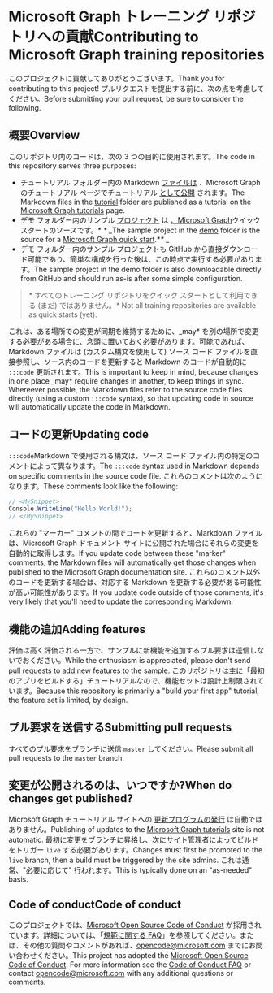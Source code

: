 # <a name="contributing-to-microsoft-graph-training-repositories"></a><span data-ttu-id="7f250-101">Microsoft Graph トレーニング リポジトリへの貢献</span><span class="sxs-lookup"><span data-stu-id="7f250-101">Contributing to Microsoft Graph training repositories</span></span>

<span data-ttu-id="7f250-102">このプロジェクトに貢献してありがとうございます。</span><span class="sxs-lookup"><span data-stu-id="7f250-102">Thank you for contributing to this project!</span></span> <span data-ttu-id="7f250-103">プルリクエストを提出する前に、次の点を考慮してください。</span><span class="sxs-lookup"><span data-stu-id="7f250-103">Before submitting your pull request, be sure to consider the following.</span></span>

## <a name="overview"></a><span data-ttu-id="7f250-104">概要</span><span class="sxs-lookup"><span data-stu-id="7f250-104">Overview</span></span>

<span data-ttu-id="7f250-105">このリポジトリ内のコードは、次の 3 つの目的に使用されます。</span><span class="sxs-lookup"><span data-stu-id="7f250-105">The code in this repository serves three purposes:</span></span>

- <span data-ttu-id="7f250-106">チュートリアル フォルダー内の Markdown [ファイルは](/tutorial) 、Microsoft Graph のチュートリアル ページでチュートリアル [として公開](https://docs.microsoft.com/graph/tutorials) されます。</span><span class="sxs-lookup"><span data-stu-id="7f250-106">The Markdown files in the [tutorial](/tutorial) folder are published as a tutorial on the [Microsoft Graph tutorials](https://docs.microsoft.com/graph/tutorials) page.</span></span>
- <span data-ttu-id="7f250-107">デモ フォルダー内のサンプル [プロジェクト](/demo) は [、Microsoft Graph](https://developer.microsoft.com/graph/quick-start)クイック スタートのソースです。\* *\** _</span><span class="sxs-lookup"><span data-stu-id="7f250-107">The sample project in the [demo](/demo) folder is the source for a [Microsoft Graph quick start](https://developer.microsoft.com/graph/quick-start).\**\** _</span></span>
- <span data-ttu-id="7f250-108">デモ フォルダー内のサンプル プロジェクトも GitHub から直接ダウンロード可能であり、簡単な構成を行った後は、この時点で実行する必要があります。</span><span class="sxs-lookup"><span data-stu-id="7f250-108">The sample project in the demo folder is also downloadable directly from GitHub and should run as-is after some simple configuration.</span></span>

> <span data-ttu-id="7f250-109">_*\**_ すべてのトレーニング リポジトリをクイック スタートとして利用できる (まだ) ではありません。</span><span class="sxs-lookup"><span data-stu-id="7f250-109">_*\**_ Not all training repositories are available as quick starts (yet).</span></span>

<span data-ttu-id="7f250-110">これは、ある場所での変更が同期を維持するために、_may\* を別の場所で変更する必要がある場合に、念頭に置いておく必要があります。可能であれば、Markdown ファイルは (カスタム構文を使用して) ソース コード ファイルを直接参照し、ソース内のコードを更新すると Markdown のコードが自動的に `:::code` 更新されます。</span><span class="sxs-lookup"><span data-stu-id="7f250-110">This is important to keep in mind, because changes in one place _may\* require changes in another, to keep things in sync. Whereever possible, the Markdown files refer to the source code files directly (using a custom `:::code` syntax), so that updating code in source will automatically update the code in Markdown.</span></span>

## <a name="updating-code"></a><span data-ttu-id="7f250-111">コードの更新</span><span class="sxs-lookup"><span data-stu-id="7f250-111">Updating code</span></span>

<span data-ttu-id="7f250-112">`:::code`Markdown で使用される構文は、ソース コード ファイル内の特定のコメントによって異なります。</span><span class="sxs-lookup"><span data-stu-id="7f250-112">The `:::code` syntax used in Markdown depends on specific comments in the source code file.</span></span> <span data-ttu-id="7f250-113">これらのコメントは次のようになります。</span><span class="sxs-lookup"><span data-stu-id="7f250-113">These comments look like the following:</span></span>

```csharp
// <MySnippet>
Console.WriteLine("Hello World!");
// </MySnippet>
```

<span data-ttu-id="7f250-114">これらの "マーカー" コメントの間でコードを更新すると、Markdown ファイルは、Microsoft Graph ドキュメント サイトに公開された場合にそれらの変更を自動的に取得します。</span><span class="sxs-lookup"><span data-stu-id="7f250-114">If you update code between these "marker" comments, the Markdown files will automatically get those changes when published to the Microsoft Graph documentation site.</span></span> <span data-ttu-id="7f250-115">これらのコメント以外のコードを更新する場合は、対応する Markdown を更新する必要がある可能性が高い可能性があります。</span><span class="sxs-lookup"><span data-stu-id="7f250-115">If you update code outside of those comments, it's very likely that you'll need to update the corresponding Markdown.</span></span>

## <a name="adding-features"></a><span data-ttu-id="7f250-116">機能の追加</span><span class="sxs-lookup"><span data-stu-id="7f250-116">Adding features</span></span>

<span data-ttu-id="7f250-117">評価は高く評価される一方で、サンプルに新機能を追加するプル要求は送信しないでおください。</span><span class="sxs-lookup"><span data-stu-id="7f250-117">While the enthusiasm is appreciated, please don't send pull requests to add new features to the sample.</span></span> <span data-ttu-id="7f250-118">このリポジトリは主に「最初のアプリをビルドする」チュートリアルなので、機能セットは設計上制限されています。</span><span class="sxs-lookup"><span data-stu-id="7f250-118">Because this repository is primarily a "build your first app" tutorial, the feature set is limited, by design.</span></span>

## <a name="submitting-pull-requests"></a><span data-ttu-id="7f250-119">プル要求を送信する</span><span class="sxs-lookup"><span data-stu-id="7f250-119">Submitting pull requests</span></span>

<span data-ttu-id="7f250-120">すべてのプル要求をブランチに送信 `master` してください。</span><span class="sxs-lookup"><span data-stu-id="7f250-120">Please submit all pull requests to the `master` branch.</span></span>

## <a name="when-do-changes-get-published"></a><span data-ttu-id="7f250-121">変更が公開されるのは、いつですか?</span><span class="sxs-lookup"><span data-stu-id="7f250-121">When do changes get published?</span></span>

<span data-ttu-id="7f250-122">Microsoft Graph チュートリアル サイトへの [更新プログラムの発行](https://docs.microsoft.com/graph/tutorials) は自動ではありません。</span><span class="sxs-lookup"><span data-stu-id="7f250-122">Publishing of updates to the [Microsoft Graph tutorials](https://docs.microsoft.com/graph/tutorials) site is not automatic.</span></span> <span data-ttu-id="7f250-123">最初に変更をブランチに昇格し、次にサイト管理者によってビルドをトリガー `live` する必要があります。</span><span class="sxs-lookup"><span data-stu-id="7f250-123">Changes must first be promoted to the `live` branch, then a build must be triggered by the site admins.</span></span> <span data-ttu-id="7f250-124">これは通常、"必要に応じて" 行われます。</span><span class="sxs-lookup"><span data-stu-id="7f250-124">This is typically done on an "as-needed" basis.</span></span>

## <a name="code-of-conduct"></a><span data-ttu-id="7f250-125">Code of conduct</span><span class="sxs-lookup"><span data-stu-id="7f250-125">Code of conduct</span></span>

<span data-ttu-id="7f250-p106">このプロジェクトでは、[Microsoft Open Source Code of Conduct](https://opensource.microsoft.com/codeofconduct/) が採用されています。詳細については、「[規範に関する FAQ](https://opensource.microsoft.com/codeofconduct/faq/)」を参照してください。または、その他の質問やコメントがあれば、[opencode@microsoft.com](mailto:opencode@microsoft.com) までにお問い合わせください。</span><span class="sxs-lookup"><span data-stu-id="7f250-p106">This project has adopted the [Microsoft Open Source Code of Conduct](https://opensource.microsoft.com/codeofconduct/). For more information see the [Code of Conduct FAQ](https://opensource.microsoft.com/codeofconduct/faq/) or contact [opencode@microsoft.com](mailto:opencode@microsoft.com) with any additional questions or comments.</span></span>
